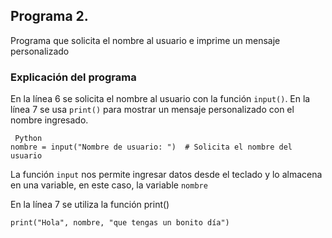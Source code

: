 ## Programa 2.
Programa que solicita el nombre al usuario e imprime un mensaje personalizado

### Explicación del programa
En la línea 6 se solicita el nombre al usuario con la función `input()`.
En la línea 7 se usa `print()` para mostrar un mensaje personalizado con el nombre ingresado.
```
 Python
nombre = input("Nombre de usuario: ")  # Solicita el nombre del usuario
```

La función `input` nos permite ingresar datos desde el teclado y lo almacena en una variable, en este caso, la variable `nombre`

En la línea 7 se utiliza la función print()


```
print("Hola", nombre, "que tengas un bonito día")
```
